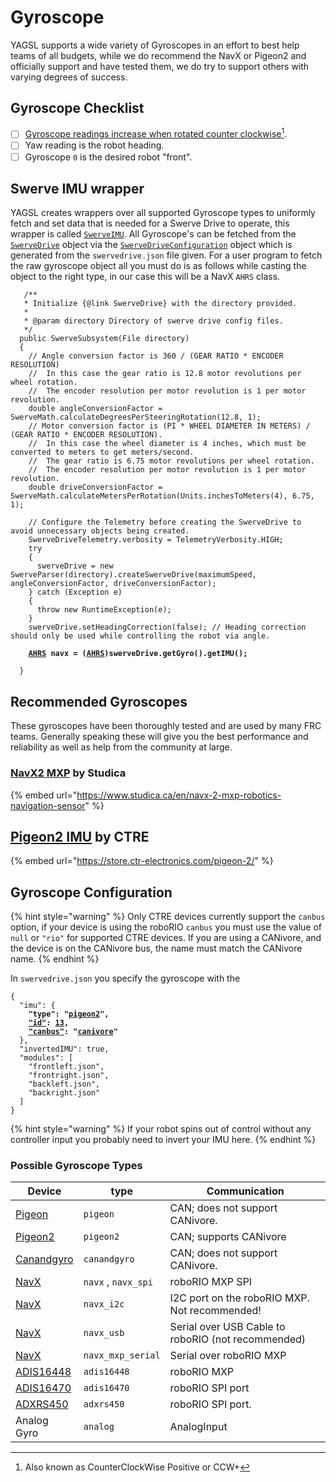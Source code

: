 # Gyroscope

YAGSL supports a wide variety of Gyroscopes in an effort to best help teams of all budgets, while we do recommend the NavX or Pigeon2 and officially support and have tested them, we do try to support others with varying degrees of success.

## Gyroscope Checklist

* [ ] [Gyroscope readings increase when rotated counter clockwise](#user-content-fn-1)[^1].
* [ ] Yaw reading is the robot heading.
* [ ] Gyroscope `0` is the desired robot "front".

## Swerve IMU wrapper

YAGSL creates wrappers over all supported Gyroscope types to uniformly fetch and set data that is needed for a Swerve Drive to operate, this wrapper is called [`SwerveIMU`](https://broncbotz3481.github.io/YAGSL-Lib/docs/swervelib/imu/SwerveIMU.html). All Gyroscope's can be fetched from the [`SwerveDrive`](https://broncbotz3481.github.io/YAGSL-Lib/docs/swervelib/SwerveDrive.html#swerveDriveConfiguration) object via the [`SwerveDriveConfiguration`](https://broncbotz3481.github.io/YAGSL-Lib/docs/swervelib/parser/SwerveDriveConfiguration.html) object which is generated from the `swervedrive.json` file given. For a user program to fetch the raw gyroscope object all you must do is as follows while casting the object to the right type, in our case this will be a NavX `AHRS` class.

<pre class="language-java"><code class="lang-java">   /**
   * Initialize {@link SwerveDrive} with the directory provided.
   *
   * @param directory Directory of swerve drive config files.
   */
  public SwerveSubsystem(File directory)
  {
    // Angle conversion factor is 360 / (GEAR RATIO * ENCODER RESOLUTION)
    //  In this case the gear ratio is 12.8 motor revolutions per wheel rotation.
    //  The encoder resolution per motor revolution is 1 per motor revolution.
    double angleConversionFactor = SwerveMath.calculateDegreesPerSteeringRotation(12.8, 1);
    // Motor conversion factor is (PI * WHEEL DIAMETER IN METERS) / (GEAR RATIO * ENCODER RESOLUTION).
    //  In this case the wheel diameter is 4 inches, which must be converted to meters to get meters/second.
    //  The gear ratio is 6.75 motor revolutions per wheel rotation.
    //  The encoder resolution per motor revolution is 1 per motor revolution.
    double driveConversionFactor = SwerveMath.calculateMetersPerRotation(Units.inchesToMeters(4), 6.75, 1);

    // Configure the Telemetry before creating the SwerveDrive to avoid unnecessary objects being created.
    SwerveDriveTelemetry.verbosity = TelemetryVerbosity.HIGH;
    try
    {
      swerveDrive = new SwerveParser(directory).createSwerveDrive(maximumSpeed, angleConversionFactor, driveConversionFactor);
    } catch (Exception e)
    {
      throw new RuntimeException(e);
    }
    swerveDrive.setHeadingCorrection(false); // Heading correction should only be used while controlling the robot via angle.

<strong>    <a data-footnote-ref href="#user-content-fn-2">AHRS</a> navx = (<a data-footnote-ref href="#user-content-fn-3">AHRS</a>)swerveDrive.getGyro().getIMU();
</strong>
  }
</code></pre>

## Recommended Gyroscopes

These gyroscopes have been thoroughly tested and are used by many FRC teams. Generally speaking these will give you the best performance and reliability as well as help from the community at large.

### [NavX2 MXP](gyroscope/navx.md) by Studica

{% embed url="https://www.studica.ca/en/navx-2-mxp-robotics-navigation-sensor" %}

## [Pigeon2 IMU](gyroscope/pigeon-2.0.md) by CTRE

{% embed url="https://store.ctr-electronics.com/pigeon-2/" %}

## Gyroscope Configuration

{% hint style="warning" %}
Only CTRE devices currently support the `canbus` option, if your device is using the roboRIO `canbus` you must use the value of `null` or `"rio"` for supported CTRE devices. If you are using a CANivore, and the device is on the CANivore bus, the name must match the CANivore name.
{% endhint %}

In `swervedrive.json` you specify the gyroscope with the

<pre class="language-json"><code class="lang-json">{
  "imu": {
<strong>    "type": "<a data-footnote-ref href="#user-content-fn-4">pigeon2</a>",
</strong><strong>    <a data-footnote-ref href="#user-content-fn-5">"id"</a>: <a data-footnote-ref href="#user-content-fn-6">13</a>,
</strong><strong>    <a data-footnote-ref href="#user-content-fn-7">"canbus"</a>: "<a data-footnote-ref href="#user-content-fn-8">canivore</a>"
</strong>  },
  "invertedIMU": true,
  "modules": [
    "frontleft.json",
    "frontright.json",
    "backleft.json",
    "backright.json"
  ]
}
</code></pre>

{% hint style="warning" %}
If your robot spins out of control without any controller input you probably need to invert your IMU here.
{% endhint %}

### Possible Gyroscope Types

| Device                                                                  | type                | Communication                                      |
| ----------------------------------------------------------------------- | ------------------- | -------------------------------------------------- |
| [Pigeon](gyroscope/pigeon.md)                                           | `pigeon`            | CAN; does not support CANivore.                    |
| [Pigeon2](gyroscope/pigeon-2.0.md)                                      | `pigeon2`           | CAN; supports CANivore                             |
| [Canandgyro](https://docs.reduxrobotics.com/canandgyro/getting-started) | `canandgyro`        | CAN; does not support CANivore.                    |
| [NavX](gyroscope/navx.md)                                               | `navx` , `navx_spi` | roboRIO MXP SPI                                    |
| [NavX](gyroscope/navx.md)                                               | `navx_i2c`          | I2C port on the roboRIO MXP. Not recommended!      |
| [NavX](gyroscope/navx.md)                                               | `navx_usb`          | Serial over USB Cable to roboRIO (not recommended) |
| [NavX](gyroscope/navx.md)                                               | `navx_mxp_serial`   | Serial over roboRIO MXP                            |
| [ADIS16448](gyroscope/adis16448.md)                                     | `adis16448`         | roboRIO MXP                                        |
| [ADIS16470](gyroscope/adis16470.md)                                     | `adis16470`         | roboRIO SPI port                                   |
| [ADXRS450](gyroscope/adxrs450.md)                                       | `adxrs450`          | roboRIO SPI port.                                  |
| Analog Gyro                                                             | `analog`            | AnalogInput                                        |

[^1]: Also known as CounterClockWise Positive or CCW+

[^2]: NavX `AHRS` class which is used to represent and communicate with the NavX in Java.

[^3]: Casts java `Object` to `AHRS` class this should be changed to whatever the native class is for your Gyroscope.

[^4]: Selects the `pigeon2` IMU device to instantiate and use.

[^5]: This refers to the CAN ID in this case however it could refer to the AnalogInput of the roboRIO depending on the selected type.

[^6]: CAN ID of the Pigeon 2 is 13

[^7]: The CAN bus is not always used and can be `null` or `""` to select the default (roboRIO) CAN bus which is normally `"rio"`

[^8]: name should match the canivore name if the device is on that CAN bus, else it should be `"rio"` or `null` or `""` to indicate the roboRIO CAN bus.
